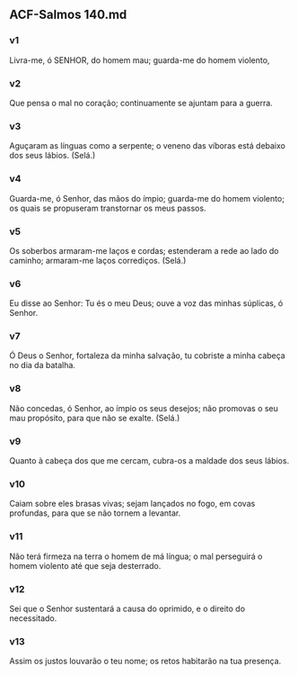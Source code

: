 ## ACF-Salmos 140.md
### v1
 Livra-me, ó SENHOR, do homem mau; guarda-me do homem violento,
### v2
 Que pensa o mal no coração; continuamente se ajuntam para a guerra.
### v3
 Aguçaram as línguas como a serpente; o veneno das víboras está debaixo dos seus lábios. (Selá.)
### v4
 Guarda-me, ó Senhor, das mãos do ímpio; guarda-me do homem violento; os quais se propuseram transtornar os meus passos.
### v5
 Os soberbos armaram-me laços e cordas; estenderam a rede ao lado do caminho; armaram-me laços corrediços. (Selá.)
### v6
 Eu disse ao Senhor: Tu és o meu Deus; ouve a voz das minhas súplicas, ó Senhor.
### v7
 Ó Deus o Senhor, fortaleza da minha salvação, tu cobriste a minha cabeça no dia da batalha.
### v8
 Não concedas, ó Senhor, ao ímpio os seus desejos; não promovas o seu mau propósito, para que não se exalte. (Selá.)
### v9
 Quanto à cabeça dos que me cercam, cubra-os a maldade dos seus lábios.
### v10
 Caiam sobre eles brasas vivas; sejam lançados no fogo, em covas profundas, para que se não tornem a levantar.
### v11
 Não terá firmeza na terra o homem de má língua; o mal perseguirá o homem violento até que seja desterrado.
### v12
 Sei que o Senhor sustentará a causa do oprimido, e o direito do necessitado.
### v13
 Assim os justos louvarão o teu nome; os retos habitarão na tua presença.
